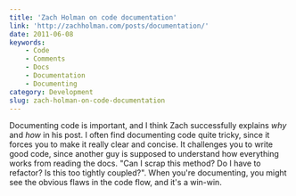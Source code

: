 ```yaml
---
title: 'Zach Holman on code documentation'
link: 'http://zachholman.com/posts/documentation/'
date: 2011-06-08
keywords:
    - Code
    - Comments
    - Docs
    - Documentation
    - Documenting
category: Development
slug: zach-holman-on-code-documentation
---
```


Documenting code is important, and I think Zach successfully explains _why_ and _how_ in his post. I
often find documenting code quite tricky, since it forces you to make it really clear and concise.
It challenges you to write good code, since another guy is supposed to understand how everything
works from reading the docs. "Can I scrap this method? Do I have to refactor? Is this too tightly
coupled?". When you're documenting, you might see the obvious flaws in the code flow, and it's a
win-win.
